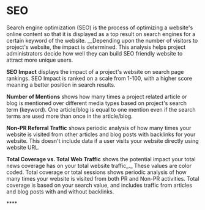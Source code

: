 # SEO

Search engine optimization \(SEO\) is the process of optimizing a website's online content so that it is displayed as a top result on search engines for a certain keyword of the website. __Depending upon the number of visitors to project's website, the impact is determined. This analysis helps project administrators decide how well they can build SEO friendly website to attract more unique users.

**SEO Impact** displays the impact of a project's website on search page rankings. SEO Impact is ranked on a scale from 1-100, with a higher score meaning a better position in search results.

**Number of Mentions** shows how many times a project related article or blog is mentioned over different media types based on project's search term \(keyword\). One article/blog is equal to one mention even if the search terms are used more than once in the article/blog.

**Non-PR Referral Traffic** shows periodic analysis of how many times your website is visited from other articles and blog posts with backlinks for your website. This doesn't include data if a user visits your website directly using website URL.

**Total Coverage vs. Total Web Traffic** shows the potential impact your total news coverage has on your total website traffic_._ These values are color coded. Total coverage or total sessions shows periodic analysis of how many times your website is visited from both PR and Non-PR activities. Total coverage is based on your search value, and includes traffic from articles and blog posts with and without backlinks.

\*\*\*\*

